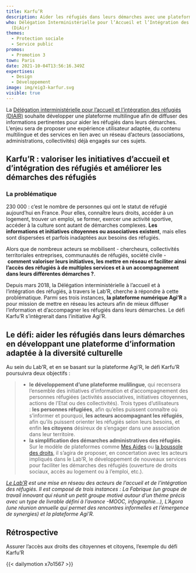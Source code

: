 ```yaml
---
title: Karfu’R
description: Aider les réfugiés dans leurs démarches avec une plateforme adaptée
who: Délégation Interministérielle pour l’Accueil et l’Intégration des Réfugiés
  (DiAir)
themes:
  - Protection sociale
  - Service public
promos:
  - Promotion 3
town: Paris
date: 2021-10-04T13:56:16.349Z
expertises:
  - Design
  - Développement
image: img/eig3-karfur.svg
visible: true
---
```

La [Délégation interministérielle pour l’accueil et l’intégration des réfugiés (DIAIR)](http://accueil-integration-refugies.fr/) souhaite développer une plateforme multilingue afin de diffuser des informations pertinentes pour aider les réfugiés dans leurs démarches. L’enjeu sera de proposer une expérience utilisateur adaptée, du contenu multilingue et des services en lien avec un réseau d’acteurs (associations, administrations, collectivités) déjà engagés sur ces sujets.

## Karfu’R : valoriser les initiatives d’accueil et d’intégration des réfugiés et améliorer les démarches des réfugiés

### La problématique

230 000 : c’est le nombre de personnes qui ont le statut de réfugié aujourd’hui en France. Pour elles, connaître leurs droits, accéder à un logement, trouver un emploi, se former, exercer une activité sportive, accéder à la culture sont autant de démarches complexes. **Les informations et initiatives citoyennes ou associatives existent**, mais elles sont dispersées et parfois inadaptées aux besoins des réfugiés.

Alors que de nombreux acteurs se mobilisent - chercheurs, collectivités territoriales entreprises, communautés de réfugiés, société civile - **comment valoriser leurs initiatives, les mettre en réseau et faciliter ainsi l’accès des réfugiés à de multiples services et à un accompagnement dans leurs différentes démarches ?**.

Depuis mars 2018, la Délégation interministérielle à l’accueil et à l’intégration des réfugiés, à travers le Lab’R, cherche à répondre à cette problématique. Parmi ses trois instances, **la plateforme numérique Agi’R** a pour mission de mettre en réseau les acteurs afin de mieux diffuser l’information et d’accompagner les réfugiés dans leurs démarches. Le défi Karfu’R s’intègrerait dans l’initiative Agi’R.

## Le défi: aider les réfugiés dans leurs démarches en développant une plateforme d’information adaptée à la diversité culturelle

Au sein du Lab’R, et en se basant sur la plateforme Agi’R, le défi Karfu’R poursuivra deux objectifs :

> * **le développement d’une plateforme mulilingue**, qui recensera l’ensemble des initiatives d’information et d’accompagnement des personnes réfugiées (activités associatives, initiatives citoyennes, actions de l’Etat ou des collectivités). Trois types d’utilisateurs : **les personnes réfugiées**, afin qu’elles puissent connaître où s’informer et pourquoi, **les acteurs accompagnant les réfugiés**, afin qu’ils puissent orienter les réfugiés selon leurs besoins, et enfin **les citoyens** désireux de s’engager dans une association dans leur territoire.
> * **la simplification des démarches administratives des réfugiés**. Sur le modèle de plateformes comme [Mes Aides](https://mes-aides.gouv.fr/) ou [la boussole des droits](https://boussole.jeunes.gouv.fr/), il s’agira de proposer, en concertation avec les acteurs impliqués dans le Lab’R, le développement de nouveaux services pour faciliter les démarches des réfugiés (ouverture de droits sociaux, accès au logement ou à l’emploi, etc.).

*[Le Lab’R](http://accueil-integration-refugies.fr/le-labr/) est une mise en réseau des acteurs de l’accueil et de l’intégration des réfugiés. Il est composé de trois instances : La Fabrique (un groupe de travail innovant qui réunit un petit groupe motivé autour d’un théme précis avec un type de livrable défini à l’avance -MOOC, infographie…), L’Agora (une réunion annuelle qui permet des rencontres informelles et l’émergence de synergies) et la plateforme Agi’R.*

## Rétrospective

Assurer l’accès aux droits des citoyennes et citoyens, l’exemple du défi Karfu’R

{{< dailymotion x7o1567 >}}